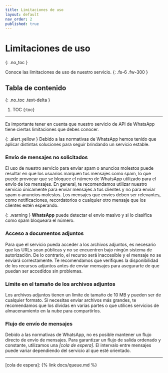 ```yaml
---
title: Limitaciones de uso
layout: default
nav_order: 2
published: true
---
```


# Limitaciones de uso

{: .no_toc }

Conoce las limitaciones de uso de nuestro servicio.
{: .fs-6 .fw-300 }

## Tabla de contenido

{: .no_toc .text-delta }

1. TOC
   {:toc}

---

Es importante tener en cuenta que nuestro servicio de API de WhatsApp tiene ciertas limitaciones que debes conocer.

{: .alert_yellow }
Debido a las normativas de WhatsApp hemos tenido que aplicar distintas soluciones para seguir brindando un servicio estable.

### Envío de mensajes no solicitados

El uso de nuestro servicio para enviar spam o anuncios molestos puede resultar en que los usuarios marquen tus mensajes como spam, lo que puede provocar que se bloquee el número de WhatsApp utilizado para el envío de los mensajes. En general, te recomendamos utilizar nuestro servicio únicamente para enviar mensajes a tus clientes y no para enviar spam o anuncios molestos. Los mensajes que envíes deben ser relevantes, como notificaciones, recordatorios o cualquier otro mensaje que los clientes estén esperando.

{: .warning }
**WhatsApp** puede detectar el envio masivo y si lo clasifica como spam bloqueara el número.

### Acceso a documentos adjuntos

Para que el servicio pueda acceder a los archivos adjuntos, es necesario que las URLs sean públicas y no se encuentren bajo ningún sistema de autorización. De lo contrario, el recurso será inaccesible y el mensaje no se enviará correctamente. Te recomendamos que verifiques la disponibilidad de los recursos adjuntos antes de enviar mensajes para asegurarte de que puedan ser accedidos sin problemas.

### Límite en el tamaño de los archivos adjuntos

Los archivos adjuntos tienen un límite de tamaño de 10 MB y pueden ser de cualquier formato. Si necesitas enviar archivos más grandes, te recomendamos que los dividas en varias partes o que utilices servicios de almacenamiento en la nube para compartirlos.

### Flujo de envío de mensajes

Debido a las normativas de WhatsApp, no es posible mantener un flujo directo de envío de mensajes. Para garantizar un flujo de salida ordenado y constante, utilizamos una _[cola de espera]_. El intervalo entre mensajes puede variar dependiendo del servicio al que esté orientado.

---

[cola de espera]: {% link docs/queue.md %}
